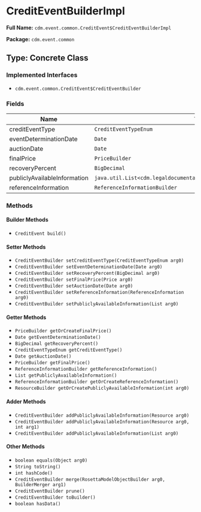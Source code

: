 # CreditEventBuilderImpl

**Full Name:** `cdm.event.common.CreditEvent$CreditEventBuilderImpl`

**Package:** `cdm.event.common`

## Type: Concrete Class

### Implemented Interfaces

- `cdm.event.common.CreditEvent$CreditEventBuilder`

### Fields

| Name | Type | Description |
|------|------|-------------|
| creditEventType | `CreditEventTypeEnum` |  |
| eventDeterminationDate | `Date` |  |
| auctionDate | `Date` |  |
| finalPrice | `PriceBuilder` |  |
| recoveryPercent | `BigDecimal` |  |
| publiclyAvailableInformation | `java.util.List<cdm.legaldocumentation.common.Resource$ResourceBuilder>` |  |
| referenceInformation | `ReferenceInformationBuilder` |  |

### Methods

#### Builder Methods

- `CreditEvent build()`

#### Setter Methods

- `CreditEventBuilder setCreditEventType(CreditEventTypeEnum arg0)`
- `CreditEventBuilder setEventDeterminationDate(Date arg0)`
- `CreditEventBuilder setRecoveryPercent(BigDecimal arg0)`
- `CreditEventBuilder setFinalPrice(Price arg0)`
- `CreditEventBuilder setAuctionDate(Date arg0)`
- `CreditEventBuilder setReferenceInformation(ReferenceInformation arg0)`
- `CreditEventBuilder setPubliclyAvailableInformation(List arg0)`

#### Getter Methods

- `PriceBuilder getOrCreateFinalPrice()`
- `Date getEventDeterminationDate()`
- `BigDecimal getRecoveryPercent()`
- `CreditEventTypeEnum getCreditEventType()`
- `Date getAuctionDate()`
- `PriceBuilder getFinalPrice()`
- `ReferenceInformationBuilder getReferenceInformation()`
- `List getPubliclyAvailableInformation()`
- `ReferenceInformationBuilder getOrCreateReferenceInformation()`
- `ResourceBuilder getOrCreatePubliclyAvailableInformation(int arg0)`

#### Adder Methods

- `CreditEventBuilder addPubliclyAvailableInformation(Resource arg0)`
- `CreditEventBuilder addPubliclyAvailableInformation(Resource arg0, int arg1)`
- `CreditEventBuilder addPubliclyAvailableInformation(List arg0)`

#### Other Methods

- `boolean equals(Object arg0)`
- `String toString()`
- `int hashCode()`
- `CreditEventBuilder merge(RosettaModelObjectBuilder arg0, BuilderMerger arg1)`
- `CreditEventBuilder prune()`
- `CreditEventBuilder toBuilder()`
- `boolean hasData()`

